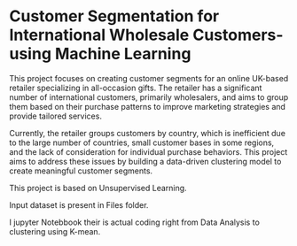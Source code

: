 # Customer Segmentation for International Wholesale Customers-using Machine Learning
This project focuses on creating customer segments for an online UK-based retailer specializing in all-occasion gifts. The retailer has a significant number of international customers, primarily wholesalers, and aims to group them based on their purchase patterns to improve marketing strategies and provide tailored services.

Currently, the retailer groups customers by country, which is inefficient due to the large number of countries, small customer bases in some regions, and the lack of consideration for individual purchase behaviors. This project aims to address these issues by building a data-driven clustering model to create meaningful customer segments.

This project is based on Unsupervised Learning.

Input dataset is present in Files folder.

I jupyter Notebbook their is actual coding right from Data Analysis to clustering using K-mean.

